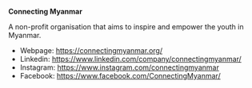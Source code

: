 <b>Connecting Myanmar</b>

A non-profit organisation that aims to inspire and empower the youth in Myanmar.


* Webpage: https://connectingmyanmar.org/
* Linkedin: https://www.linkedin.com/company/connectingmyanmar/
* Instagram: https://www.instagram.com/connectingmyanmar
* Facebook: https://www.facebook.com/ConnectingMyanmar/
